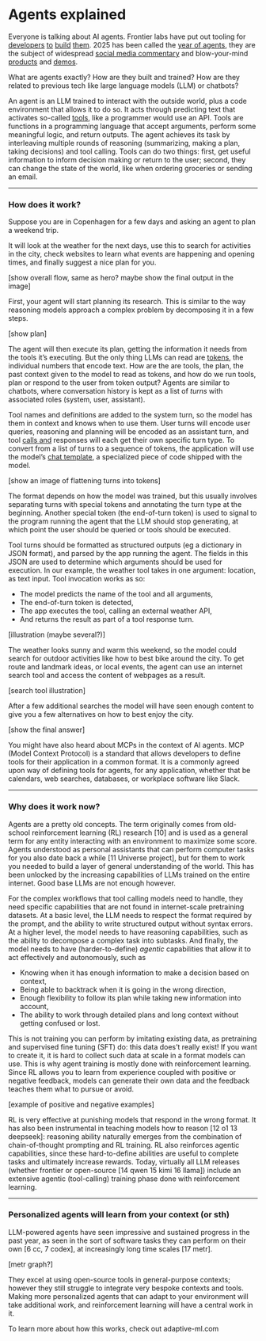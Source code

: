 # Agents explained

Everyone is talking about AI agents. Frontier labs have put out tooling for [developers](https://openai.com/index/new-tools-for-building-agents/) [to](https://openai.com/index/introducing-agentkit/) [build](https://www.anthropic.com/engineering/equipping-agents-for-the-real-world-with-agent-skills) [them](https://www.anthropic.com/engineering/building-agents-with-the-claude-agent-sdk). 2025 has been called the [year of agents](https://x.com/gdb/status/1923541152508281329), they are the subject of widespread [social media commentary]( https://x.com/karpathy/status/1979644538185752935) and blow-your-mind [products](http://youtube.com/watch?v=6eBSHbLKuN0) and [demos](https://www.youtube.com/live/8UWKxJbjriY?si=XpSQ1-oMWalBUC4f&t=835).

What are agents exactly? How are they built and trained? How are they related to previous tech like large language models (LLM) or chatbots?

An agent is an LLM trained to interact with the outside world, plus a code environment that allows it to do so. It acts through predicting text that activates so-called [tools](https://ai.meta.com/research/publications/toolformer-language-models-can-teach-themselves-to-use-tools/), like a programmer would use an API. Tools are functions in a programming language that accept arguments, perform some meaningful logic, and return outputs. The agent achieves its task by interleaving multiple rounds of reasoning (summarizing, making a plan, taking decisions) and tool calling. Tools can do two things: first, get useful information to inform decision making or return to the user; second, they can change the state of the world, like when ordering groceries or sending an email.

<script src="https://cdn.jsdelivr.net/gh/adaptive-ml/blog-components/components/agent-viz.js"></script>
<agent-workflow></agent-workflow>

---

### How does it work?

Suppose you are in Copenhagen for a few days and asking an agent to plan a weekend trip.

It will look at the weather for the next days, use this to search for activities in the city, check websites to learn what events are happening and opening times, and finally suggest a nice plan for you.

[show overall flow, same as hero? maybe show the final output in the image]

First, your agent will start planning its research. This is similar to the way reasoning models approach a complex problem by decomposing it in a few steps.

[show plan]

The agent will then execute its plan, getting the information it needs from the tools it’s executing. But the only thing LLMs can read are [tokens](), the individual numbers that encode text. How are the are tools, the plan, the past context given to the model to read as tokens, and how do we run tools, plan or respond to the user from token output? Agents are similar to chatbots, where conversation history is kept as a list of *turns* with associated roles (system, user, assistant).

Tool names and definitions are added to the system turn, so the model has them in context and knows when to use them. User turns will encode user queries, reasoning and planning will be encoded as an assistant turn, and tool [calls and](https://huggingface.co/docs/transformers/main/en/chat_templating) responses will each get their own specific turn type. To convert from a list of turns to a sequence of tokens, the application will use the model’s [chat template](https://huggingface.co/docs/transformers/main/en/chat_templating), a specialized piece of code shipped with the model.

[show an image of flattening turns into tokens]

The format depends on how the model was trained, but this usually involves separating turns with special tokens and annotating the turn type at the beginning. Another special token (the end-of-turn token) is used to signal to the program running the agent that the LLM should stop generating, at which point the user should be queried or tools should be executed. 

Tool turns should be formatted as structured outputs (eg a dictionary in JSON format), and parsed by the app running the agent. The fields in this JSON are used to determine which arguments should be used for execution. In our example, the weather tool takes in one argument:  location, as text input. Tool invocation works as so:

- The model predicts the name of the tool and all arguments,
- The end-of-turn token is detected,
- The app executes the tool, calling an external weather API,
- And returns the result as part of a tool response turn.

[illustration (maybe several?)]

The weather looks sunny and warm this weekend, so the model could search for outdoor activities like how to best bike around the city. To get route and landmark ideas, or local events, the agent can use an internet search tool and access the content of webpages as a result.

[search tool illustration]

After a few additional searches the model will have seen enough content to give you a few alternatives on how to best enjoy the city.

[show the final answer]

You might have also heard about MCPs in the context of AI agents. MCP (Model Context Protocol) is a standard that allows developers to define tools for their application in a common format. It is a commonly agreed upon way of defining tools for agents, for any application, whether that be calendars, web searches, databases, or workplace software like Slack.

---

### Why does it work now?

Agents are a pretty old concepts. The term originally comes from old-school reinforcement learning (RL) research [10] and is used as a general term for any entity interacting with an environment to maximize some score. Agents understood as personal assistants that can perform computer tasks for you also date back a while [11 Universe project], but for them to work you needed to build a layer of general understanding of the world. This has been unlocked by the increasing capabilities of LLMs trained on the entire internet. Good base LLMs are not enough however.

For the complex workflows that tool calling models need to handle, they need specific capabilities that are not found in internet-scale pretraining datasets. At a basic level, the LLM needs to respect the format required by the prompt, and the ability to write structured output without syntax errors. At a higher level, the model needs to have reasoning capabilities, such as the ability to decompose a complex task into subtasks. And finally, the model needs to have (harder-to-define) *agentic* capabilities that allow it to act effectively and autonomously, such as

- Knowing when it has enough information to make a decision based on context,
- Being able to backtrack when it is going in the wrong direction,
- Enough flexibility to follow its plan while taking new information into account,
- The ability to work through detailed plans and long context without getting confused or lost.

This is not training you can perform by imitating existing data, as pretraining and supervised fine tuning (SFT) do:  this data does’t really exist! If you want to create it, it is hard to collect such data at scale in a format models can use. This is why agent training is mostly done with reinforcement learning. Since RL allows you to learn from experience coupled with positive or negative feedback, models can generate their own data and the feedback teaches them what to pursue or avoid.

[example of positive and negative examples]

RL is very effective at punishing models that respond in the wrong format. It has also been instrumental in teaching models how to reason [12 o1 13 deepseek]: reasoning ability naturally emerges from the combination of chain-of-thought prompting and RL training. RL also reinforces agentic capabilities, since these hard-to-define abilities are useful to complete tasks and ultimately increase rewards. Today, virtually all LLM releases (whether frontier or open-source [14 qwen 15 kimi 16 llama]) include an extensive agentic (tool-calling) training phase done with reinforcement learning.

---

### Personalized agents will learn from your context (or sth)

LLM-powered agents have seen impressive and sustained progress in the past year, as seen in the sort of software tasks they can perform on their own [6 cc, 7 codex], at increasingly long time scales [17 metr]. 

[metr graph?]

They excel at using open-source tools in general-purpose contexts; however they still struggle to integrate very bespoke contexts and tools. Making more personalized agents that can adapt to your environment will take additional work, and reinforcement learning will have a central work in it.

To learn more about how this works, check out adaptive-ml.com